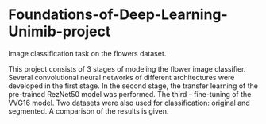 # Foundations-of-Deep-Learning-Unimib-project
Image classification task on the flowers dataset.

This project consists of 3 stages of modeling the flower image classifier. 
Several convolutional neural networks of different architectures were developed in the first stage. 
In the second stage, the transfer learning of the pre-trained RezNet50 model was performed. 
The third - fine-tuning of the VVG16 model. 
Two datasets were also used for classification: original and segmented. 
A comparison of the results is given.
